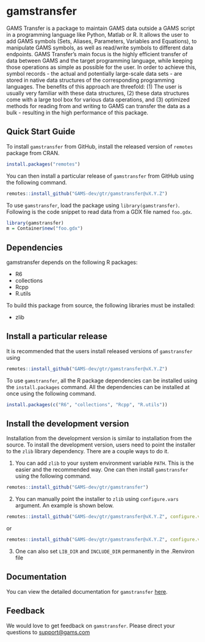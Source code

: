 
<!-- README.md is generated from README.Rmd. Please edit that file -->

# gamstransfer

<!-- badges: start -->

<!-- badges: end -->

GAMS Transfer is a package to maintain GAMS data outside a GAMS script
in a programming language like Python, Matlab or R. It allows the user
to add GAMS symbols (Sets, Aliases, Parameters, Variables and
Equations), to manipulate GAMS symbols, as well as read/write symbols to
different data endpoints. GAMS Transfer’s main focus is the highly
efficient transfer of data between GAMS and the target programming
language, while keeping those operations as simple as possible for the
user. In order to achieve this, symbol records - the actual and
potentially large-scale data sets - are stored in native data structures
of the corresponding programming languages. The benefits of this
approach are threefold: (1) The user is usually very familiar with these
data structures, (2) these data structures come with a large tool box
for various data operations, and (3) optimized methods for reading from
and writing to GAMS can transfer the data as a bulk - resulting in the
high performance of this package.

## Quick Start Guide

To install `gamstransfer` from GitHub, install the released version of
`remotes` package from CRAN.

``` r
install.packages("remotes")
```

You can then install a particular release of `gamstransfer` from GitHub
using the following command.

``` r
remotes::install_github("GAMS-dev/gtr/gamstransfer@vX.Y.Z")
```

To use `gamstransfer`, load the package using `library(gamstransfer)`.
Following is the code snippet to read data from a GDX file named
`foo.gdx`.

``` r
library(gamstransfer)
m = Container$new("foo.gdx")
```

## Dependencies

gamstransfer depends on the following R packages:

  - R6
  - collections
  - Rcpp
  - R.utils

To build this package from source, the following libraries must be
installed:

  - zlib

## Install a particular release

It is recommended that the users install released versions of
`gamstransfer` using

``` r
remotes::install_github("GAMS-dev/gtr/gamstransfer@vX.Y.Z")
```

To use `gamstransfer`, all the R package dependencies can be installed
using the `install.packages` command. All the dependencies can be
installed at once using the following command.

``` r
install.packages(c("R6", "collections", "Rcpp", "R.utils"))
```

## Install the development version

Installation from the development version is similar to installation
from the source. To install the development version, users need to point
the installer to the `zlib` library dependency. There are a couple ways
to do it.

1.  You can add `zlib` to your system environment variable `PATH`. This
    is the easier and the recommended way. One can then install
    `gamstransfer` using the following command.

<!-- end list -->

``` r
remotes::install_github("GAMS-dev/gtr/gamstransfer")
```

2.  You can manually point the installer to `zlib` using
    `configure.vars` argument. An example is shown below.

<!-- end list -->

``` r
remotes::install_github("GAMS-dev/gtr/gamstransfer@vX.Y.Z", configure.vars=c("INCLUDE_DIR='[path_to_include]' LIB_DIR='[path_to_bin]'"))
```

or

``` r
remotes::install_github("GAMS-dev/gtr/gamstransfer@vX.Y.Z", configure.vars=c("LIB_DIR='[path_to_shared_object]'"))
```

3.  One can also set `LIB_DIR` and `INCLUDE_DIR` permanently in the
    .Renviron file

## Documentation

You can view the detailed documentation for `gamstransfer`
[here](https://www.gams.com/latest/docs/API_R_GAMSTRANSFER.html).

## Feedback

We would love to get feedback on `gamstransfer`. Please direct your
questions to <support@gams.com>
